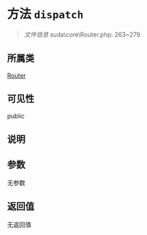 # 方法 `dispatch`

> *文件信息* suda\core\Router.php: 263~279

## 所属类 

[Router](../Router.md)

## 可见性

public

## 说明



## 参数


无参数


## 返回值

无返回值
